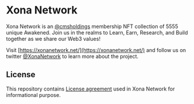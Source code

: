 # Xona Network
Xona Network is an [@cmsholdings](https://twitter.com/cmsholdings  ) membership NFT collection of 5555 unique Awakened. 
Join us in the realms to Learn, 
Earn, Research,
and Build together as we share our Web3 values!

Visit [https://xonanetwork.net/](https://xonanetwork.net/) and follow us on twitter [@XonaNetwork](https://twitter.com/XonaNetwork) to learn more about the project.

## License
This repository contains [License agreement](https://github.com/xonanetworkNFT/License/blob/main/LICENSE.md) used in Xona Network for informational purpose.
   
